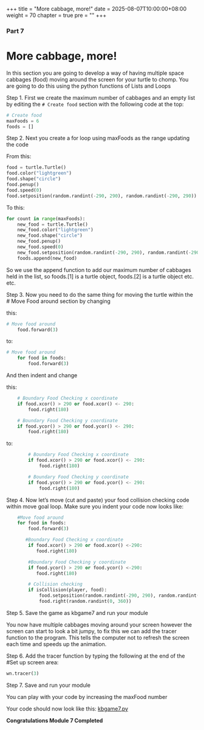 +++
title = "More cabbage, more!"
date = 2025-08-07T10:00:00+08:00
weight = 70
chapter = true
pre = ""
+++

### Part 7

# More cabbage, more!

In this section you are going to develop a way of having multiple space
 cabbages \(food\) moving around the screen for your turtle to chomp.
 You are going to do this using the python functions of Lists and Loops

Step 1.  First we create the maximum number of cabbages and an empty list by
 editing the `# Create food` section with the following code at the top:

```python
# Create food
maxFoods = 6
foods = []
```

Step 2.  Next you create a for loop using maxFoods as the range updating the code

From this:

```python
food = turtle.Turtle()
food.color("lightgreen")
food.shape("circle")
food.penup()
food.speed(0)
food.setposition(random.randint(-290, 290), random.randint(-290, 290))
```

To this:

```python
for count in range(maxFoods):
    new_food = turtle.Turtle()
    new_food.color("lightgreen")
    new_food.shape("circle")
    new_food.penup()
    new_food.speed(0)
    new_food.setposition(random.randint(-290, 290), random.randint(-290, 290))
    foods.append(new_food)
```

So we use the append function to add our maximum number of cabbages held in the
 list, so foods.\[1\] is a turtle object, foods.\[2\] is a turtle object etc. etc.

Step 3.  Now you need to do the same thing for moving the turtle within the
 \# Move Food around section by changing

this:

```python
# Move food around
    food.forward(3)
```

to:

```python
# Move food around
    for food in foods:
        food.forward(3)
```

And then indent and change

this:

```python
    # Boundary Food Checking x coordinate
    if food.xcor() > 290 or food.xcor() <- 290:
        food.right(180)

    # Boundary Food Checking y coordinate
    if food.ycor() > 290 or food.ycor() <- 290:
        food.right(180)
```

to:

```python
        # Boundary Food Checking x coordinate
        if food.xcor() > 290 or food.xcor() <- 290:
            food.right(180)

        # Boundary Food Checking y coordinate
        if food.ycor() > 290 or food.ycor() <- 290:
            food.right(180)
```

Step 4.  Now let’s move \(cut and paste\) your food collision checking code
 within move goal loop. Make sure you indent your code now looks like:

```python
    #Move food around
    for food in foods:
        food.forward(3)

       #Boundary Food Checking x coordinate
        if food.xcor() > 290 or food.xcor() <-290:
           food.right(180)

        #Boundary Food Checking y coordinate
        if food.ycor() > 290 or food.ycor() <-290:
           food.right(180)

        # Collision checking
        if isCollision(player, food):
            food.setposition(random.randint(-290, 290), random.randint(-290, 290))
            food.right(random.randint(0, 360))
```

Step 5.  Save the game as kbgame7 and run your module

You now have multiple cabbages moving around your screen however the screen can
 start to look a bit jumpy, to fix this we can add the tracer function to the
 program.
 This tells the computer not to refresh the screen each time and speeds up the
 animation.

Step 6.  Add the tracer function by typing the following at the end of the
 \#Set up screen area:

```python
wn.tracer(3)
```

Step 7.  Save and run your module

You can play with your code by increasing the maxFood number

Your code should now look like this: [kbgame7.py](/python_game/src/kbgame7.py)

**Congratulations Module 7 Completed**
